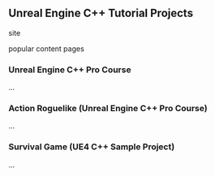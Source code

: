 ## Unreal Engine C++ Tutorial Projects

site

popular content pages

### Unreal Engine C++ Pro Course

...

### Action Roguelike (Unreal Engine C++ Pro Course)

...

### Survival Game (UE4 C++ Sample Project)

...
